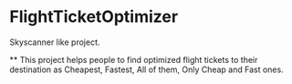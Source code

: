 # FlightTicketOptimizer
Skyscanner like project.

** This project helps people to find optimized flight tickets to their destination as Cheapest, Fastest, All of them, Only Cheap and Fast ones.
